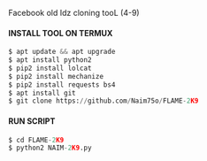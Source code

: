 Facebook old Idz cloning tooL (4-9)


#### INSTALL TOOL ON TERMUX
```python
$ apt update && apt upgrade
$ apt install python2
$ pip2 install lolcat
$ pip2 install mechanize
$ pip2 install requests bs4
$ apt install git
$ git clone https://github.com/Naim75o/FLAME-2K9
```
#### RUN SCRIPT
```python
$ cd FLAME-2K9
$ python2 NAIM-2K9.py
```
